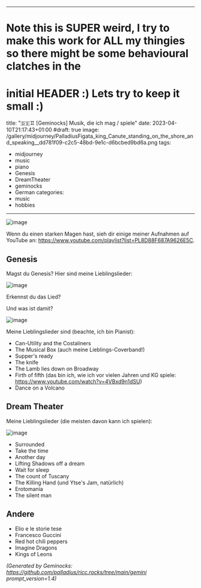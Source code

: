 <!-- Generated by Geminock vVER . cache_key='c0ed38d10f2d6f12f5fc71847a7ee0a8620039c4b3bb9751ef06d189a9a97211-de.yaml' --> 
---
# Note this is SUPER weird, I try to make this work for ALL my thingies so there might be some behavioural clatches in the
# initial HEADER :) Lets try to keep it small :)
title: "🇩🇪♊ [Geminocks] Musik, die ich mag / spiele"
date: 2023-04-10T21:17:43+01:00
#draft: true
image: /gallery/midjourney/PalladiusFigata_king_Canute_standing_on_the_shore_and_speaking__dd781f09-c2c5-48bd-9e1c-d6bcbed9bd6a.png
tags:
- midjourney
- music
- piano
- Genesis
- DreamTheater
- geminocks
- German
categories:
- music
- hobbies
---

![image](/gallery/midjourney/PalladiusFigata_Floor_plan_sketch_watercolor_style_grand_piano_7023fc60-189f-4f02-83dd-b7df0974f25e.png)

Wenn du einen starken Magen hast, sieh dir einige meiner Aufnahmen auf YouTube an: <https://www.youtube.com/playlist?list=PL8D88F687A9626E5C>.

## Genesis

Magst du Genesis? Hier sind meine Lieblingslieder:

![image](/gallery/midjourney/PalladiusFigata_king_Canute_standing_on_the_shore_and_speaking__dd781f09-c2c5-48bd-9e1c-d6bcbed9bd6a.png)

Erkennst du das Lied?

Und was ist damit?

![image](/gallery/midjourney/PalladiusFigata_a_beautiful_white_lamb_lies_down_Broadway_New_Y_10a1c643-4ca8-4c40-96fb-9cb3465f73bc.png)

Meine Lieblingslieder sind (beachte, ich bin Pianist):

* Can-Utility and the Costaliners
* The Musical Box (auch meine Lieblings-Coverband!)
* Supper's ready
* The knife
* The Lamb lies down on Broadway
* Firth of fifth (das bin ich, wie ich vor vielen Jahren und KG spiele: <https://www.youtube.com/watch?v=4VBxd9n1dSU>)
* Dance on a Volcano

## Dream Theater

Meine Lieblingslieder (die meisten davon kann ich spielen):

![image](/gallery/midjourney/JPetrucci%20painting.png)

* Surrounded
* Take the time
* Another day
* Lifting Shadows off a dream
* Wait for sleep
* The count of Tuscany
* The Killing Hand (und Ytse's Jam, natürlich)
* Erotomania
* The silent man

## Andere

* Elio e le storie tese
* Francesco Guccini
* Red hot chili peppers
* Imagine Dragons
* Kings of Leons


*(Generated by Geminocks: https://github.com/palladius/ricc.rocks/tree/main/gemini prompt_version=1.4)*